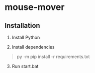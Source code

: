 # mouse-mover
## Installation
1. Install Python

2. Install dependencies 
> py -m pip install -r requirements.txt

3. Run start.bat
